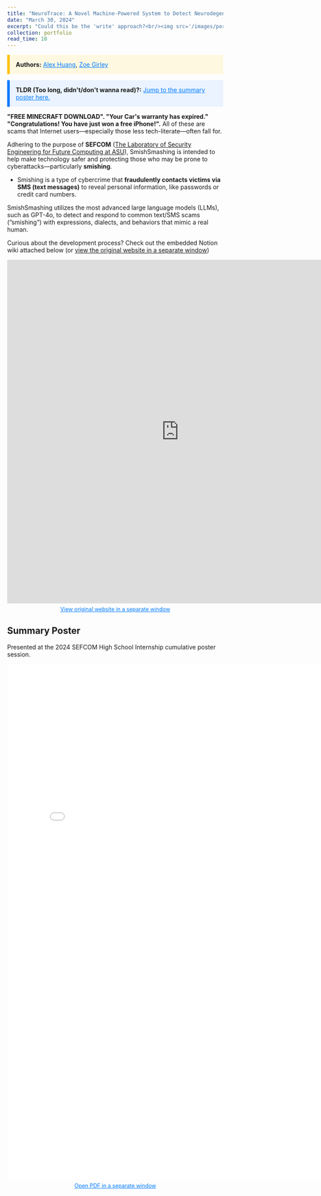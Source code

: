 ```yaml
---
title: "NeuroTrace: A Novel Machine-Powered System to Detect Neurodegeneration through Handwriting Kinematics Analysis"
date: "March 30, 2024"
excerpt: "Could this be the 'write' approach?<br/><img src='/images/portfolio/neurotrace/logo.png' width='350px' style='border-radius: 14px;'>"
collection: portfolio
read_time: 10
---
```


<div style="border-left: 6px solid #FFC107; background-color: #FFF8E1; padding: 1em; margin: 1em 0;">
  <strong>Authors:</strong> 
  <a href="https://alexhuang1029.github.io" style="color: #007BFF; text-decoration: underline;">Alex Huang</a>, 
  <a href="https://www.linkedin.com/in/zoe-girley-806a1a303/" style="color: #007BFF; text-decoration: underline;">Zoe Girley</a>
</div>

<div style="border-left: 6px solid #007BFF; background-color: #EAF3FF; padding: 1em; margin: 1em 0;">
  <strong>TLDR (Too long, didn't/don't wanna read)?:</strong> 
  <a href="#poster" style="color: #007BFF; text-decoration: underline;">
    Jump to the summary poster here.
  </a>
</div>


__"FREE MINECRAFT DOWNLOAD". "Your Car's warranty has expired." "Congratulations! You have just won a free iPhone!".__ All of these are scams that Internet users—especially those less tech-literate—often fall for.

Adhering to the purpose of __SEFCOM__ ([The Laboratory of Security Engineering for Future Computing at ASU](https://sefcom.asu.edu/)), SmishSmashing is intended to help make technology safer and protecting those who may be prone to cyberattacks—particularly __smishing__.
* Smishing is a type of cybercrime that __fraudulently contacts victims via SMS (text messages)__ to reveal personal information, like passwords or credit card numbers.

SmishSmashing utilizes the most advanced large language models (LLMs), such as GPT-4o, to detect and respond to common text/SMS scams (”smishing”) with expressions, dialects, and behaviors that mimic a real human.

Curious about the development process? Check out the embedded Notion wiki attached below (or [view the original website in a separate window](https://alexhuang1029.notion.site/3ab5c28d18d84a8782ab54dc1740a5ab))

<iframe src="https://alexhuang1029.notion.site/ebd/3ab5c28d18d84a8782ab54dc1740a5ab?v=4de03a8a358f4ed984a3c1b98d4c5bfe" width="800" height="800" frameborder="0" allowfullscreen></iframe>
<p style="font-size: 0.9em; color: #555; text-align: center; margin-top: 0.5em;">
  <a href="https://alexhuang1029.notion.site/ebd/3ab5c28d18d84a8782ab54dc1740a5ab?v=4de03a8a358f4ed984a3c1b98d4c5bfe" 
     target="_blank" 
     style="color: #007BFF; text-decoration: underline;">
    View original website in a separate window
  </a>
</p>

<h2 id="poster">Summary Poster</h2>
<p>Presented at the 2024 SEFCOM High School Internship cumulative poster session.</p>
<iframe width="800" height="1200" src="/images/portfolio/smishsmashing/poster.pdf" frameborder="0" ></iframe>
<p style="font-size: 0.9em; color: #555; text-align: center; margin-top: 0.5em;">
  <a href="/images/portfolio/smishsmashing/poster.pdf" 
     target="_blank" 
     style="color: #007BFF; text-decoration: underline;">
    Open PDF in a separate window
  </a>
</p>